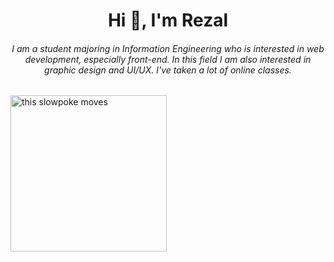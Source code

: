 <h1 align="center">Hi 👋, I'm Rezal</h1>
<h6 align="center">I am a student majoring in Information Engineering who is interested in web development, especially front-end. In this field I am also interested in graphic design and UI/UX. I've taken a lot of online classes.</h6>


<img src="coding.html" alt="this slowpoke moves"  width="250" />
